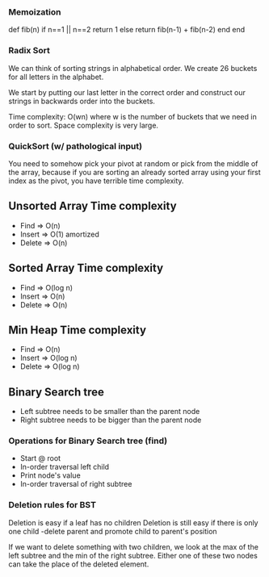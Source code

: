 ### Memoization

def fib(n)
  if n==1 || n==2
    return 1
  else
    return fib(n-1) + fib(n-2)
  end
end


### Radix Sort

We can think of sorting strings in alphabetical order. We create 26 buckets for all letters in the alphabet.

We start by putting our last letter in the correct order and construct our strings in backwards order into the buckets.

Time complexity: O(wn) where w is the number of buckets that we need in order to sort. Space complexity is very large.

### QuickSort (w/ pathological input)

You need to somehow pick your pivot at random or pick from the middle of the array, because if you are sorting an already sorted array using your first index as the pivot, you have terrible time complexity.

## Unsorted Array Time complexity
* Find => O(n)
* Insert => O(1) amortized
* Delete => O(n)

## Sorted Array Time complexity
* Find => O(log n)
* Insert => O(n)
* Delete => O(n)

## Min Heap Time complexity
* Find => O(n)
* Insert => O(log n)
* Delete => O(log n)

## Binary Search tree
- Left subtree needs to be smaller than the parent node
- Right subtree needs to be bigger than the parent node

### Operations for Binary Search tree (find)
- Start @ root
- In-order traversal left child
- Print node's value
- In-order traversal of right subtree

### Deletion rules for BST

Deletion is easy if a leaf has no children
Deletion is still easy if there is only one child
  -delete parent and promote child to parent's position

If we want to delete something with two children, we look at the max of the left
subtree and the min of the right subtree. Either one of these two nodes can take the place of the deleted element.
